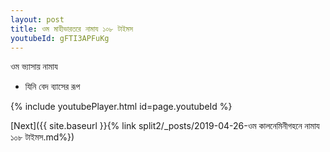 ```yaml
---
layout: post
title: ওম মাহীভারতরে নামায ১০৮ টাইমস
youtubeId: gFTI3APFuKg
---
```

 
 
 ওম ভ্যাসায় নামায  
 
 -  যিনি বেদ ব্যাসের রূপ 
 
  
 
  
 
 
 
 
 
 


{% include youtubePlayer.html id=page.youtubeId %}
 
[Next]({{ site.baseurl }}{% link  split2/_posts/2019-04-26-ওম কালনেমিনীগহনে নামায ১০৮ টাইমস.md%})
 

